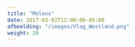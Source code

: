 ```yaml
---
title: "Molens"
date: 2017-03-02T12:00:00-05:00
afbeelding: "/images/Vlag_Westland.png"
weight: 20
---
```


<!--
{{< gallery dir="/images/bestaandemolens" />}}`
-->
